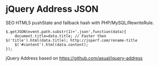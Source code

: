 # jQuery Address JSON
SEO HTML5 pushState and fallback hash with PHP/MySQL/RewriteRule.

    $.getJSON(event.path.substr(1)+'.json',function(data){
        document.title=data.title; // Faster then $('title').html(data.title); http://jsperf.com/rename-title
        $('#content').html(data.content);
    });

jQuery Address based on https://github.com/asual/jquery-address